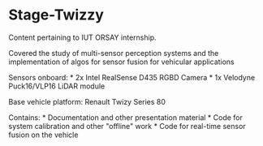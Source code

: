 # Stage-Twizzy
Content pertaining to IUT ORSAY internship.

Covered the study of multi-sensor perception systems and the implementation of algos for sensor fusion for vehicular applications

Sensors onboard: 
    * 2x Intel RealSense D435 RGBD Camera
    * 1x Velodyne Puck16/VLP16 LiDAR module

Base vehicle platform: Renault Twizy Series 80

Contains:
    * Documentation and other presentation material
    * Code for system calibration and other "offline" work
    * Code for real-time sensor fusion on the vehicle

   

